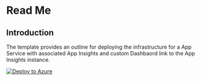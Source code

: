 # Read Me

## Introduction

The template provides an outline for deploying the infrastructure for a App Service with associated App Insights and custom Dashbaord link to the App Insights instance.

[![Deploy to Azure](https://aka.ms/deploytoazurebutton)](https://portal.azure.com/#create/Microsoft.Template/uri/https%3A%2F%2Fraw.githubusercontent.com%2Fdrewkg%2FAzure%2Ffeature%2FNameGuardrails%2FARM%2FPolicy%2FNamingConventions%2FazureDeploy.json)


